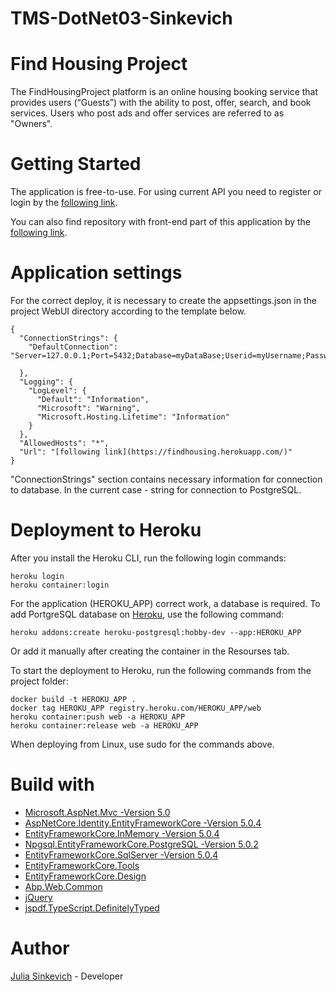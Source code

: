 # TMS-DotNet03-Sinkevich
# Find Housing Project

The FindHousingProject platform is an online housing booking service that provides users (“Guests”) with the ability to post, offer, search, and book services.
Users who post ads and offer services are referred to as "Owners".

# Getting Started

The application is free-to-use.
For using current API you need to register or login by the [following link](https://findhousing.herokuapp.com/).

You can also find repository with front-end part of this application by the [following link](https://github.com/teachmeskills-dotnet/TMS-DotNet03-Sinkevich).

# Application settings
For the correct deploy, it is necessary to create the appsettings.json in the project WebUI directory according to the template below.

```
{
  "ConnectionStrings": {
    "DefaultConnection": "Server=127.0.0.1;Port=5432;Database=myDataBase;Userid=myUsername;Password=myPassword;SslMode=Require;TrustServerCertificate=true;"

  },
  "Logging": {
    "LogLevel": {
      "Default": "Information",
      "Microsoft": "Warning",
      "Microsoft.Hosting.Lifetime": "Information"
    }
  },
  "AllowedHosts": "*",
  "Url": "[following link](https://findhousing.herokuapp.com/)"
}
```
"ConnectionStrings" section contains necessary information for connection to database. In the current case - string for connection to PostgreSQL.

# Deployment to Heroku
After you install the Heroku CLI, run the following login commands:

```
heroku login
heroku container:login
```

For the application (HEROKU_APP) correct work, a database is required. To add PortgreSQL database on [Heroku](https://dashboard.heroku.com/), use the following command:

```
heroku addons:create heroku-postgresql:hobby-dev --app:HEROKU_APP
```
Or add it manually after creating the container in the Resourses tab.

To start the deployment to Heroku, run the following commands from the project folder:
```
docker build -t HEROKU_APP .
docker tag HEROKU_APP registry.heroku.com/HEROKU_APP/web
heroku container:push web -a HEROKU_APP
heroku container:release web -a HEROKU_APP
```
When deploying from Linux, use sudo for the commands above.

# Build with

* [Microsoft.AspNet.Mvc -Version 5.0](https://docs.microsoft.com/ru-ru/aspnet/core/mvc/overview?view=aspnetcore-5.0)
* [AspNetCore.Identity.EntityFrameworkCore -Version 5.0.4](https://www.nuget.org/packages/Microsoft.AspNetCore.Identity.EntityFrameworkCore/5.0.4?_src=template)
* [EntityFrameworkCore.InMemory -Version 5.0.4](https://www.nuget.org/packages/Microsoft.EntityFrameworkCore.InMemory/5.0.4?_src=template)
* [Npgsql.EntityFrameworkCore.PostgreSQL -Version 5.0.2](https://www.nuget.org/packages/Npgsql.EntityFrameworkCore.PostgreSQL/5.0.2?_src=template)
* [EntityFrameworkCore.SqlServer -Version 5.0.4](https://www.nuget.org/packages/Microsoft.EntityFrameworkCore.SqlServer/5.0.4?_src=template)
* [EntityFrameworkCore.Tools](https://www.nuget.org/packages/Microsoft.EntityFrameworkCore.Tools/5.0.4?_src=template)
* [EntityFrameworkCore.Design](https://www.nuget.org/packages/Microsoft.EntityFrameworkCore.Design/5.0.4?_src=template)
* [Abp.Web.Common](https://www.nuget.org/packages/Abp.Web.Common/6.3.0?_src=template)
* [jQuery](https://www.nuget.org/packages/jQuery/3.6.0?_src=template)
* [jspdf.TypeScript.DefinitelyTyped](https://www.nuget.org/packages/jspdf.TypeScript.DefinitelyTyped/0.0.4?_src=template)

# Author
[Julia Sinkevich](https://github.com/julsinkevich) - Developer